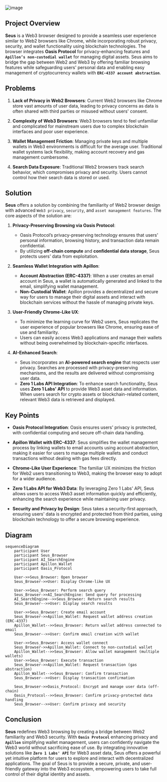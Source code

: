 ![image](https://github.com/user-attachments/assets/e46f03ae-ccfb-4c6a-8d9c-f6ab030924d7)

## Project Overview

**Seus** is a Web3 browser designed to provide a seamless user experience similar to Web2 browsers like Chrome, while incorporating robust privacy, security, and wallet functionality using blockchain technologies. The browser integrates **Oasis Protocol** for privacy-enhancing features and **`Apillon’s non-custodial wallet`** for managing digital assets. Seus aims to bridge the gap between Web2 and Web3 by offering familiar browsing features while safeguarding users' personal data and enabling easy management of cryptocurrency wallets with **`ERC-4337 account abstraction`**.

## Problems

1. **Lack of Privacy in Web2 Browsers**: Current Web2 browsers like Chrome store vast amounts of user data, leading to privacy concerns as data is often shared with third parties or misused without users' consent.
   
2. **Complexity of Web3 Browsers**: Web3 browsers tend to feel unfamiliar and complicated for mainstream users due to complex blockchain interfaces and poor user experience.

3. **Wallet Management Friction**: Managing private keys and multiple wallets in Web3 environments is difficult for the average user. Traditional wallet systems lack flexibility, making account recovery and gas management cumbersome.

4. **Search Data Exposure**: Traditional Web2 browsers track search behavior, which compromises privacy and security. Users cannot control how their search data is stored or used.

## Solution

**Seus** offers a solution by combining the familiarity of Web2 browser design with advanced `Web3 privacy`, `security`, and `asset management features`. The core aspects of the solution are:

1. **Privacy-Preserving Browsing via Oasis Protocol**: 
   - Oasis Protocol’s privacy-preserving technology ensures that users' personal information, browsing history, and transaction data remain confidential.
   - By utilizing **off-chain compute** and **confidential data storage**, Seus protects users' data from exploitation.

2. **Seamless Wallet Integration with Apillon**:
   - **Account Abstraction (ERC-4337)**: When a user creates an email account in Seus, a wallet is automatically generated and linked to the email, simplifying wallet management.
   - **Non-Custodial Wallet**: Apillon provides a decentralized and secure way for users to manage their digital assets and interact with blockchain services without the hassle of managing private keys.

3. **User-Friendly Chrome-Like UX**:
   - To minimize the learning curve for Web2 users, Seus replicates the user experience of popular browsers like Chrome, ensuring ease of use and familiarity.
   - Users can easily access Web3 applications and manage their wallets without being overwhelmed by blockchain-specific interfaces.

4. **AI-Enhanced Search**:
   - Seus incorporates an **AI-powered search engine** that respects user privacy. Searches are processed with privacy-preserving mechanisms, and the results are delivered without compromising user data.
   - **Zero 1 Labs API Integration**: To enhance search functionality, Seus uses **Zero 1 Labs' API** to provide Web3 asset data and information. When users search for crypto assets or blockchain-related content, relevant Web3 data is retrieved and displayed.

## Key Points

- **Oasis Protocol Integration**: Oasis ensures users' privacy is protected, with confidential computing and secure off-chain data handling.
  
- **Apillon Wallet with ERC-4337**: Seus simplifies the wallet management process by linking wallets to email accounts using account abstraction, making it easier for users to manage multiple wallets and conduct transactions without dealing with gas fees directly.

- **Chrome-Like User Experience**: The familiar UX minimizes the friction for Web2 users transitioning to Web3, making the browser easy to adopt for a wider audience.

- **Zero 1 Labs API for Web3 Data**: By leveraging Zero 1 Labs' API, Seus allows users to access Web3 asset information quickly and efficiently, enhancing the search experience while maintaining user privacy.

- **Security and Privacy by Design**: Seus takes a security-first approach, ensuring users' data is encrypted and protected from third parties, using blockchain technology to offer a secure browsing experience.

## Diagram
``` mermaid
sequenceDiagram
    participant User
    participant Seus_Browser
    participant AI_SearchEngine
    participant Apillon_Wallet
    participant Oasis_Protocol

    User->>Seus_Browser: Open browser
    Seus_Browser->>User: Display Chrome-like UX

    User->>Seus_Browser: Perform search query
    Seus_Browser->>AI_SearchEngine: Send query for processing
    AI_SearchEngine-->>Seus_Browser: Return search results
    Seus_Browser-->>User: Display search results

    User->>Seus_Browser: Create email account
    Seus_Browser->>Apillon_Wallet: Request wallet address creation (ERC-4337)
    Apillon_Wallet-->>Seus_Browser: Return wallet address connected to email
    Seus_Browser-->>User: Confirm email creation with wallet

    User->>Seus_Browser: Access wallet connect
    Seus_Browser->>Apillon_Wallet: Connect to non-custodial wallet
    Apillon_Wallet-->>Seus_Browser: Allow wallet management (multiple wallets)
    User->>Seus_Browser: Execute transaction
    Seus_Browser->>Apillon_Wallet: Request transaction (gas abstraction)
    Apillon_Wallet-->>Seus_Browser: Confirm transaction
    Seus_Browser-->>User: Display transaction confirmation

    Seus_Browser->>Oasis_Protocol: Encrypt and manage user data (off-chain)
    Oasis_Protocol-->>Seus_Browser: Confirm privacy-protected data handling
    Seus_Browser-->>User: Confirm privacy and security
```

## Conclusion

**Seus** redefines Web3 browsing by creating a bridge between Web2 familiarity and Web3 security. With **`Oasis Protocol`** enhancing privacy and **`Apillon`** simplifying wallet management, users can confidently navigate the Web3 world without sacrificing ease of use. By integrating innovative solutions like **`Zero 1 Labs' API`** for Web3 asset data, Seus offers a powerful yet intuitive platform for users to explore and interact with decentralized applications. The goal of Seus is to provide a secure, private, and user-friendly gateway into the Web3 ecosystem, empowering users to take full control of their digital identity and assets.
